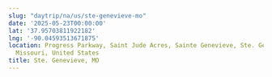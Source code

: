 ```yaml
---
slug: "daytrip/na/us/ste-genevieve-mo"
date: '2025-05-23T00:00:00'
lat: '37.95703811922182'
lng: '-90.04593513671875'
location: Progress Parkway, Saint Jude Acres, Sainte Genevieve, Ste. Genevieve County,
  Missouri, United States
title: Ste. Genevieve, MO
---
```



